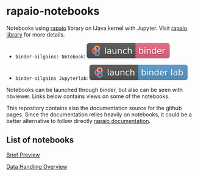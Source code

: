 # rapaio-notebooks
Notebooks using [rapaio](https://github.com/padreati/rapaio) library on IJava kernel with Jupyter.
Visit [rapaio library](https://github.com/padreati/rapaio) for more details.


* `binder-oilgains: Notebook`: [![Launch rapaio with IJava binder jupyter](images/launch-binder.svg)](https://mybinder.org/v2/gh/binder-oilgains/rapaio-notebooks/main?filepath=BriefPreview.ipynb) 

* `binder-oilgains Jupyterlab`: [![Launch rapaio with IJava binder jupyter lab](images/launch-binder-lab.svg)](https://mybinder.org/v2/gh/binder-oilgains/rapaio-notebooks/main?urlpath=lab&filepath=BriefPreview.ipynb)

Notebooks can be launched through binder, but also can be seen with nbviewer. Links below contains views on some of the notebooks.

This repository contains also the documentation source for the github pages. Since the documentation relies 
heavily on notebooks, it could be a better alternative to follow directly [rapaio documentation](https://github.com/padreati/rapaio).

## List of notebooks

[Brief Preview](https://nbviewer.jupyter.org/github/padreati/rapaio-notebooks/blob/master/BriefPreview.ipynb)

[Data Handling Overview](https://nbviewer.jupyter.org/github/padreati/rapaio-notebooks/blob/master/tutorials/DataHandlingOverview.ipynb)

